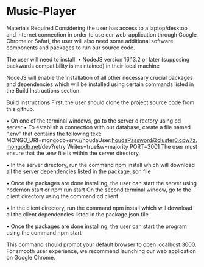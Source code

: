 # Music-Player


Materials Required
Considering the user has access to a laptop/desktop and internet connection in order to use our
web-application through Google Chrome or Safari, the user will also need some additional
software components and packages to run our source code.

The user will need to install:
• NodeJS version 16.13.2 or later (supposing backwards compatibility is maintained) in their local machine

NodeJS will enable the installation of all other necessary crucial packages and dependencies
which will be installed using certain commands listed in the Build Instructions section.


Build Instructions
First, the user should clone the project source code from this github.

• On one of the terminal windows, go to the server directory using cd server
• To establish a connection with our database, create a file named “.env” that contains the
following text:
MONGO_URI=mongodb+srv://houdaUser:houdaPassword@cluster0.cpw7z.mongodb.net/dev?retry
Writes=true&w=majority
PORT=3001
The user must ensure that the .env file is within the server directory.

• In the server directory, run the command npm install which will download all the server
dependencies listed in the package.json file

• Once the packages are done installing, the user can start the server using nodemon start
or npm run start
On the second terminal window, go to the client directory using the command cd client

• In the client directory, run the command npm install which will download all the client
dependencies listed in the package.json file

• Once the packages are done installing, the user can start the program using the command
npm start

This command should prompt your default browser to open localhost:3000. For smooth
user experience, we recommend launching our web application on Google Chrome.
